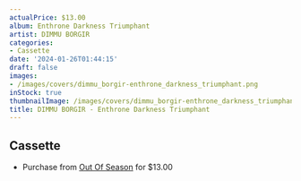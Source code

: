 ```yaml
---
actualPrice: $13.00
album: Enthrone Darkness Triumphant
artist: DIMMU BORGIR
categories:
- Cassette
date: '2024-01-26T01:44:15'
draft: false
images:
- /images/covers/dimmu_borgir-enthrone_darkness_triumphant.png
inStock: true
thumbnailImage: /images/covers/dimmu_borgir-enthrone_darkness_triumphant-thumb.png
title: DIMMU BORGIR - Enthrone Darkness Triumphant
---
```


## Cassette
* Purchase from [Out Of Season](https://www.outofseasonlabel.com/products/dimmu-borgir-enthrone-darkness-triumphant-cassette-tape) for $13.00
